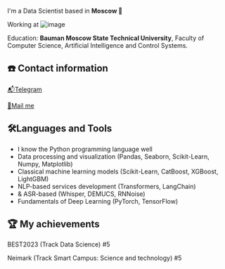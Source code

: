 I'm a Data Scientist based in **Moscow 🌆**

Working at ![image](https://github.com/user-attachments/assets/da68b4e9-26a4-4872-91de-0f5195953327)



Education: **Bauman Moscow State Technical University**, Faculty of Computer Science, Artificial Intelligence and Control Systems.

## ☎️ Contact information
[📬Telegram](https://t.me/usernamess)

[📧Mail me](mailto:i@sluysar.ru)

## 🛠Languages and Tools
- I know the Python programming language well
- Data processing and visualization (Pandas, Seaborn, Scikit-Learn, Numpy, Matplotlib)
- Classical machine learning models (Scikit-Learn, CatBoost, XGBoost, LightGBM)
- NLP-based services development (Transformers, LangChain)
- & ASR-based (Whisper, DEMUCS, RNNoise)
- Fundamentals of Deep Learning (PyTorch, TensorFlow)

## 🏆 My achievements
BEST2023 (Track Data Science) #5

Neimark (Track Smart Campus: Science and technology) #5
